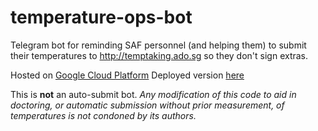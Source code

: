 # temperature-ops-bot

Telegram bot for reminding SAF personnel (and helping them) to submit their temperatures to http://temptaking.ado.sg so they don't sign extras.

Hosted on [Google Cloud Platform](https://cloud.google.com/appengine)
Deployed version [here](http://t.me/temperature_ops_bot)

This is **not** an auto-submit bot. *Any modification of this code to aid in doctoring, or automatic submission without prior measurement, of temperatures is not condoned by its authors.*
